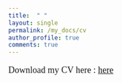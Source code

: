 ```yaml
---
title:  " "
layout: single
permalink: /my_docs/cv
author_profile: true
comments: true
---
```


<font face="times" size="4" line-height:10>
<p>

Download my CV here : <a href="https://tinyurl.com/leo-cv-july" target="_blank">here</a>
</p>
</font>
